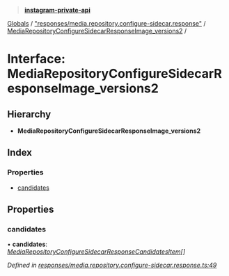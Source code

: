> **[instagram-private-api](../README.md)**

[Globals](../README.md) / ["responses/media.repository.configure-sidecar.response"](../modules/_responses_media_repository_configure_sidecar_response_.md) / [MediaRepositoryConfigureSidecarResponseImage_versions2](_responses_media_repository_configure_sidecar_response_.mediarepositoryconfiguresidecarresponseimage_versions2.md) /

# Interface: MediaRepositoryConfigureSidecarResponseImage_versions2

## Hierarchy

* **MediaRepositoryConfigureSidecarResponseImage_versions2**

## Index

### Properties

* [candidates](_responses_media_repository_configure_sidecar_response_.mediarepositoryconfiguresidecarresponseimage_versions2.md#candidates)

## Properties

###  candidates

• **candidates**: *[MediaRepositoryConfigureSidecarResponseCandidatesItem](_responses_media_repository_configure_sidecar_response_.mediarepositoryconfiguresidecarresponsecandidatesitem.md)[]*

*Defined in [responses/media.repository.configure-sidecar.response.ts:49](https://github.com/dilame/instagram-private-api/blob/173bc62/src/responses/media.repository.configure-sidecar.response.ts#L49)*